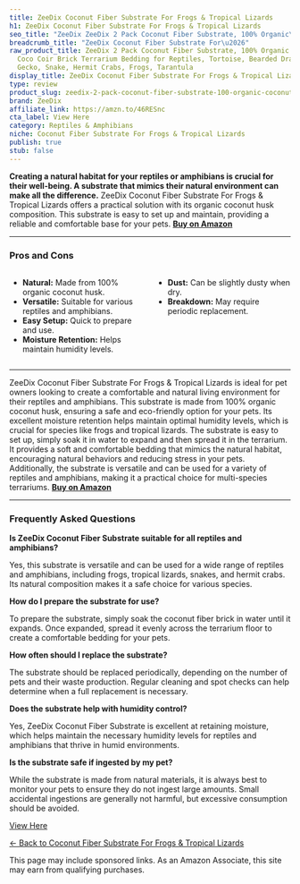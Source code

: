 ```yaml
---
title: ZeeDix Coconut Fiber Substrate For Frogs & Tropical Lizards
h1: ZeeDix Coconut Fiber Substrate For Frogs & Tropical Lizards
seo_title: "ZeeDix ZeeDix 2 Pack Coconut Fiber Substrate, 100% Organic\u2026"
breadcrumb_title: "ZeeDix Coconut Fiber Substrate For\u2026"
raw_product_title: ZeeDix 2 Pack Coconut Fiber Substrate, 100% Organic Coconut Husk
  Coco Coir Brick Terrarium Bedding for Reptiles, Tortoise, Bearded Dragon, Leopard
  Gecko, Snake, Hermit Crabs, Frogs, Tarantula
display_title: ZeeDix Coconut Fiber Substrate For Frogs & Tropical Lizards
type: review
product_slug: zeedix-2-pack-coconut-fiber-substrate-100-organic-coconut-husk-coco-coi-6ae27bbd
brand: ZeeDix
affiliate_link: https://amzn.to/46RESnc
cta_label: View Here
category: Reptiles & Amphibians
niche: Coconut Fiber Substrate For Frogs & Tropical Lizards
publish: true
stub: false
---
```


<div id="intro" class="full-width">
  <p><strong>Creating a natural habitat for your reptiles or amphibians is crucial for their well-being. A substrate that mimics their natural environment can make all the difference.</strong> ZeeDix Coconut Fiber Substrate For Frogs & Tropical Lizards offers a practical solution with its organic coconut husk composition. This substrate is easy to set up and maintain, providing a reliable and comfortable base for your pets. <a href="https://amzn.to/46RESnc" rel="nofollow sponsored noopener" target="_blank"><strong>Buy on Amazon</strong></a></p>
</div>

<hr />
<h3 id="pros-cons">Pros and Cons</h3>
<div class="pc-grid" style="display:grid;grid-template-columns:1fr 1fr;gap:16px;">
  <ul>
    <li><strong>Natural:</strong> Made from 100% organic coconut husk.</li>
    <li><strong>Versatile:</strong> Suitable for various reptiles and amphibians.</li>
    <li><strong>Easy Setup:</strong> Quick to prepare and use.</li>
    <li><strong>Moisture Retention:</strong> Helps maintain humidity levels.</li>
  </ul>
  <ul>
    <li><strong>Dust:</strong> Can be slightly dusty when dry.</li>
    <li><strong>Breakdown:</strong> May require periodic replacement.</li>
  </ul>
</div>
<hr />

<div class="full-width">
  <p>ZeeDix Coconut Fiber Substrate For Frogs & Tropical Lizards is ideal for pet owners looking to create a comfortable and natural living environment for their reptiles and amphibians. This substrate is made from 100% organic coconut husk, ensuring a safe and eco-friendly option for your pets. Its excellent moisture retention helps maintain optimal humidity levels, which is crucial for species like frogs and tropical lizards. The substrate is easy to set up, simply soak it in water to expand and then spread it in the terrarium. It provides a soft and comfortable bedding that mimics the natural habitat, encouraging natural behaviors and reducing stress in your pets. Additionally, the substrate is versatile and can be used for a variety of reptiles and amphibians, making it a practical choice for multi-species terrariums. <a href="https://amzn.to/46RESnc" rel="nofollow sponsored noopener" target="_blank"><strong>Buy on Amazon</strong></a></p>
</div>

<hr />
<h3 id="faqs">Frequently Asked Questions</h3>

<p><strong>Is ZeeDix Coconut Fiber Substrate suitable for all reptiles and amphibians?</strong></p>
<p>Yes, this substrate is versatile and can be used for a wide range of reptiles and amphibians, including frogs, tropical lizards, snakes, and hermit crabs. Its natural composition makes it a safe choice for various species.</p>

<p><strong>How do I prepare the substrate for use?</strong></p>
<p>To prepare the substrate, simply soak the coconut fiber brick in water until it expands. Once expanded, spread it evenly across the terrarium floor to create a comfortable bedding for your pets.</p>

<p><strong>How often should I replace the substrate?</strong></p>
<p>The substrate should be replaced periodically, depending on the number of pets and their waste production. Regular cleaning and spot checks can help determine when a full replacement is necessary.</p>

<p><strong>Does the substrate help with humidity control?</strong></p>
<p>Yes, ZeeDix Coconut Fiber Substrate is excellent at retaining moisture, which helps maintain the necessary humidity levels for reptiles and amphibians that thrive in humid environments.</p>

<p><strong>Is the substrate safe if ingested by my pet?</strong></p>
<p>While the substrate is made from natural materials, it is always best to monitor your pets to ensure they do not ingest large amounts. Small accidental ingestions are generally not harmful, but excessive consumption should be avoided.</p>
<p><a class="btn" href="https://amzn.to/46RESnc" target="_blank" rel="nofollow sponsored noopener">View Here</a></p>
<p><a href="/roundups/reptiles-amphibians/coconut-fiber-substrate-for-frogs-tropical-lizards/">← Back to Coconut Fiber Substrate For Frogs & Tropical Lizards</a></p>
<aside class="disclosure">This page may include sponsored links. As an Amazon Associate, this site may earn from qualifying purchases.</aside>
